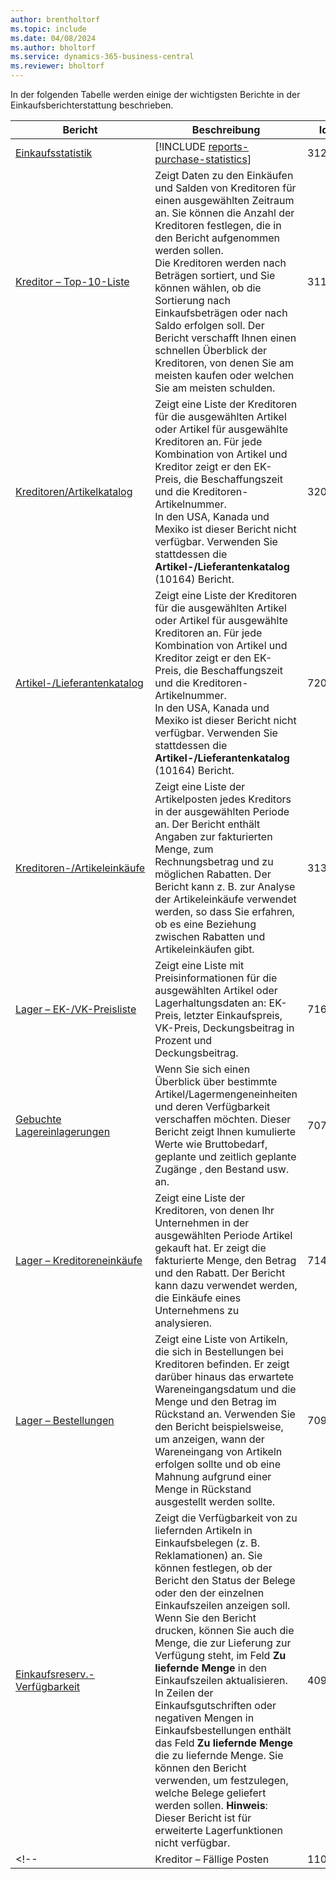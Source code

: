 ```yaml
---
author: brentholtorf
ms.topic: include
ms.date: 04/08/2024
ms.author: bholtorf
ms.service: dynamics-365-business-central
ms.reviewer: bholtorf
---
```


In der folgenden Tabelle werden einige der wichtigsten Berichte in der Einkaufsberichterstattung beschrieben.



| Bericht | Beschreibung | Id | 
|---------|---------|---------|
|[Einkaufsstatistik](https://businesscentral.dynamics.com?report=312)|[!INCLUDE [reports-purchase-statistics](reports-purchase-statistics.md)]|312|
|[Kreditor – Top-10-Liste](https://businesscentral.dynamics.com?report=311)|Zeigt Daten zu den Einkäufen und Salden von Kreditoren für einen ausgewählten Zeitraum an. Sie können die Anzahl der Kreditoren festlegen, die in den Bericht aufgenommen werden sollen.<br>Die Kreditoren werden nach Beträgen sortiert, und Sie können wählen, ob die Sortierung nach Einkaufsbeträgen oder nach Saldo erfolgen soll. Der Bericht verschafft Ihnen einen schnellen Überblick der Kreditoren, von denen Sie am meisten kaufen oder welchen Sie am meisten schulden.|311|
|[Kreditoren/Artikelkatalog](https://businesscentral.dynamics.com?report=320)|Zeigt eine Liste der Kreditoren für die ausgewählten Artikel oder Artikel für ausgewählte Kreditoren an. Für jede Kombination von Artikel und Kreditor zeigt er den EK-Preis, die Beschaffungszeit und die Kreditoren-Artikelnummer.<br>In den USA, Kanada und Mexiko ist dieser Bericht nicht verfügbar. Verwenden Sie stattdessen die **Artikel-/Lieferantenkatalog** (10164) Bericht.|320|
|[Artikel-/Lieferantenkatalog](https://businesscentral.dynamics.com?report=720)|Zeigt eine Liste der Kreditoren für die ausgewählten Artikel oder Artikel für ausgewählte Kreditoren an. Für jede Kombination von Artikel und Kreditor zeigt er den EK-Preis, die Beschaffungszeit und die Kreditoren-Artikelnummer.<br>In den USA, Kanada und Mexiko ist dieser Bericht nicht verfügbar. Verwenden Sie stattdessen die **Artikel-/Lieferantenkatalog** (10164) Bericht.|720|
|[Kreditoren-/Artikeleinkäufe](https://businesscentral.dynamics.com?report=313)|Zeigt eine Liste der Artikelposten jedes Kreditors in der ausgewählten Periode an. Der Bericht enthält Angaben zur fakturierten Menge, zum Rechnungsbetrag und zu möglichen Rabatten. Der Bericht kann z. B. zur Analyse der Artikeleinkäufe verwendet werden, so dass Sie erfahren, ob es eine Beziehung zwischen Rabatten und Artikeleinkäufen gibt.|313|
|[Lager – EK-/VK-Preisliste](https://businesscentral.dynamics.com?report=716)|Zeigt eine Liste mit Preisinformationen für die ausgewählten Artikel oder Lagerhaltungsdaten an: EK-Preis, letzter Einkaufspreis, VK-Preis, Deckungsbeitrag in Prozent und Deckungsbeitrag.|716|
|[Gebuchte Lagereinlagerungen](https://businesscentral.dynamics.com?report=707)|Wenn Sie sich einen Überblick über bestimmte Artikel/Lagermengeneinheiten und deren Verfügbarkeit verschaffen möchten. Dieser Bericht zeigt Ihnen kumulierte Werte wie Bruttobedarf, geplante und zeitlich geplante Zugänge , den Bestand usw. an. |707|
|[Lager – Kreditoreneinkäufe](https://businesscentral.dynamics.com?report=714)|Zeigt eine Liste der Kreditoren, von denen Ihr Unternehmen in der ausgewählten Periode Artikel gekauft hat. Er zeigt die fakturierte Menge, den Betrag und den Rabatt. Der Bericht kann dazu verwendet werden, die Einkäufe eines Unternehmens zu analysieren.|714|
|[Lager – Bestellungen](https://businesscentral.dynamics.com?report=709)|Zeigt eine Liste von Artikeln, die sich in Bestellungen bei Kreditoren befinden. Er zeigt darüber hinaus das erwartete Wareneingangsdatum und die Menge und den Betrag im Rückstand an. Verwenden Sie den Bericht beispielsweise, um anzeigen, wann der Wareneingang von Artikeln erfolgen sollte und ob eine Mahnung aufgrund einer Menge in Rückstand ausgestellt werden sollte.|709|
|[Einkaufsreserv.-Verfügbarkeit](https://businesscentral.dynamics.com?report=409)|Zeigt die Verfügbarkeit von zu liefernden Artikeln in Einkaufsbelegen (z. B. Reklamationen) an. Sie können festlegen, ob der Bericht den Status der Belege oder den der einzelnen Einkaufszeilen anzeigen soll. <br>Wenn Sie den Bericht drucken, können Sie auch die Menge, die zur Lieferung zur Verfügung steht, im Feld **Zu liefernde Menge** in den Einkaufszeilen aktualisieren. In Zeilen der Einkaufsgutschriften oder negativen Mengen in Einkaufsbestellungen enthält das Feld **Zu liefernde Menge** die zu liefernde Menge. Sie können den Bericht verwenden, um festzulegen, welche Belege geliefert werden sollen. **Hinweis**: Dieser Bericht ist für erweiterte Lagerfunktionen nicht verfügbar.|409|
<!--|[](https://businesscentral.dynamics.com?report=)Kreditor – Fällige Posten|11006| DACH-spezifisch: Ein Bericht, der vom Teamleiter Ihrer Einkaufsabteilung sowie der Buchhaltung verwendet werden kann. Hier erhalten Sie einen Überblick über die unbezahlten Kreditorenrechnungen einschliesslich der Fälligkeitstermine, Währungen und Beträge. Die Grundlage bilden die offenen Kreditorenposten.| -->

